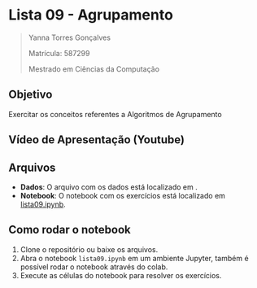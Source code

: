 # Lista 09 - Agrupamento

>Yanna Torres Gonçalves
>
>Matrícula: 587299
>
>Mestrado em Ciências da Computação

## Objetivo

Exercitar os conceitos referentes a Algoritmos de Agrupamento

## Vídeo de Apresentação (Youtube)



## Arquivos

- **Dados**: O arquivo com os dados está localizado em .
- **Notebook**: O notebook com os exercícios está localizado em [lista09.ipynb](lista09.ipynb).

## Como rodar o notebook
1. Clone o repositório ou baixe os arquivos.
2. Abra o notebook `lista09.ipynb` em um ambiente Jupyter, também é possível rodar o notebook através do colab.
3. Execute as células do notebook para resolver os exercícios.